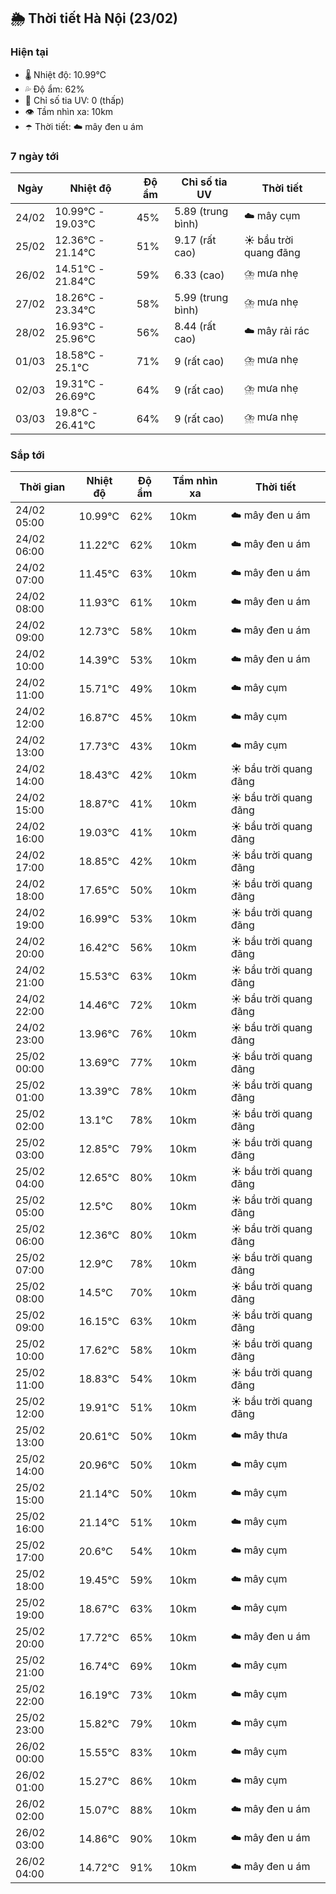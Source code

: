 ## 🌦️ Thời tiết Hà Nội (23/02)

### Hiện tại

- 🌡️ Nhiệt độ: 10.99℃
- 💦 Độ ẩm: 62%
- 🌟 Chỉ số tia UV: 0 (thấp)
- 👁️ Tầm nhìn xa: 10km
- ☂️ Thời tiết: ☁️ mây đen u ám

### 7 ngày tới

| Ngày | Nhiệt độ | Độ ẩm | Chỉ số tia UV | Thời tiết |
| --- | --- | --- | --- | --- |
| 24/02 | 10.99℃ - 19.03℃ | 45% | 5.89 (trung bình) | ☁️ mây cụm |
| 25/02 | 12.36℃ - 21.14℃ | 51% | 9.17 (rất cao) | ☀️ bầu trời quang đãng |
| 26/02 | 14.51℃ - 21.84℃ | 59% | 6.33 (cao) | ⛈️ mưa nhẹ |
| 27/02 | 18.26℃ - 23.34℃ | 58% | 5.99 (trung bình) | ⛈️ mưa nhẹ |
| 28/02 | 16.93℃ - 25.96℃ | 56% | 8.44 (rất cao) | ☁️ mây rải rác |
| 01/03 | 18.58℃ - 25.1℃ | 71% | 9 (rất cao) | ⛈️ mưa nhẹ |
| 02/03 | 19.31℃ - 26.69℃ | 64% | 9 (rất cao) | ⛈️ mưa nhẹ |
| 03/03 | 19.8℃ - 26.41℃ | 64% | 9 (rất cao) | ⛈️ mưa nhẹ |

### Sắp tới

| Thời gian | Nhiệt độ | Độ ẩm | Tầm nhìn xa | Thời tiết |
| --- | --- | --- | --- | --- |
| 24/02 05:00 | 10.99℃ | 62% | 10km | ☁️ mây đen u ám |
| 24/02 06:00 | 11.22℃ | 62% | 10km | ☁️ mây đen u ám |
| 24/02 07:00 | 11.45℃ | 63% | 10km | ☁️ mây đen u ám |
| 24/02 08:00 | 11.93℃ | 61% | 10km | ☁️ mây đen u ám |
| 24/02 09:00 | 12.73℃ | 58% | 10km | ☁️ mây đen u ám |
| 24/02 10:00 | 14.39℃ | 53% | 10km | ☁️ mây đen u ám |
| 24/02 11:00 | 15.71℃ | 49% | 10km | ☁️ mây cụm |
| 24/02 12:00 | 16.87℃ | 45% | 10km | ☁️ mây cụm |
| 24/02 13:00 | 17.73℃ | 43% | 10km | ☁️ mây cụm |
| 24/02 14:00 | 18.43℃ | 42% | 10km | ☀️ bầu trời quang đãng |
| 24/02 15:00 | 18.87℃ | 41% | 10km | ☀️ bầu trời quang đãng |
| 24/02 16:00 | 19.03℃ | 41% | 10km | ☀️ bầu trời quang đãng |
| 24/02 17:00 | 18.85℃ | 42% | 10km | ☀️ bầu trời quang đãng |
| 24/02 18:00 | 17.65℃ | 50% | 10km | ☀️ bầu trời quang đãng |
| 24/02 19:00 | 16.99℃ | 53% | 10km | ☀️ bầu trời quang đãng |
| 24/02 20:00 | 16.42℃ | 56% | 10km | ☀️ bầu trời quang đãng |
| 24/02 21:00 | 15.53℃ | 63% | 10km | ☀️ bầu trời quang đãng |
| 24/02 22:00 | 14.46℃ | 72% | 10km | ☀️ bầu trời quang đãng |
| 24/02 23:00 | 13.96℃ | 76% | 10km | ☀️ bầu trời quang đãng |
| 25/02 00:00 | 13.69℃ | 77% | 10km | ☀️ bầu trời quang đãng |
| 25/02 01:00 | 13.39℃ | 78% | 10km | ☀️ bầu trời quang đãng |
| 25/02 02:00 | 13.1℃ | 78% | 10km | ☀️ bầu trời quang đãng |
| 25/02 03:00 | 12.85℃ | 79% | 10km | ☀️ bầu trời quang đãng |
| 25/02 04:00 | 12.65℃ | 80% | 10km | ☀️ bầu trời quang đãng |
| 25/02 05:00 | 12.5℃ | 80% | 10km | ☀️ bầu trời quang đãng |
| 25/02 06:00 | 12.36℃ | 80% | 10km | ☀️ bầu trời quang đãng |
| 25/02 07:00 | 12.9℃ | 78% | 10km | ☀️ bầu trời quang đãng |
| 25/02 08:00 | 14.5℃ | 70% | 10km | ☀️ bầu trời quang đãng |
| 25/02 09:00 | 16.15℃ | 63% | 10km | ☀️ bầu trời quang đãng |
| 25/02 10:00 | 17.62℃ | 58% | 10km | ☀️ bầu trời quang đãng |
| 25/02 11:00 | 18.83℃ | 54% | 10km | ☀️ bầu trời quang đãng |
| 25/02 12:00 | 19.91℃ | 51% | 10km | ☀️ bầu trời quang đãng |
| 25/02 13:00 | 20.61℃ | 50% | 10km | ☁️ mây thưa |
| 25/02 14:00 | 20.96℃ | 50% | 10km | ☁️ mây cụm |
| 25/02 15:00 | 21.14℃ | 50% | 10km | ☁️ mây cụm |
| 25/02 16:00 | 21.14℃ | 51% | 10km | ☁️ mây cụm |
| 25/02 17:00 | 20.6℃ | 54% | 10km | ☁️ mây cụm |
| 25/02 18:00 | 19.45℃ | 59% | 10km | ☁️ mây cụm |
| 25/02 19:00 | 18.67℃ | 63% | 10km | ☁️ mây cụm |
| 25/02 20:00 | 17.72℃ | 65% | 10km | ☁️ mây đen u ám |
| 25/02 21:00 | 16.74℃ | 69% | 10km | ☁️ mây cụm |
| 25/02 22:00 | 16.19℃ | 73% | 10km | ☁️ mây cụm |
| 25/02 23:00 | 15.82℃ | 79% | 10km | ☁️ mây cụm |
| 26/02 00:00 | 15.55℃ | 83% | 10km | ☁️ mây cụm |
| 26/02 01:00 | 15.27℃ | 86% | 10km | ☁️ mây cụm |
| 26/02 02:00 | 15.07℃ | 88% | 10km | ☁️ mây đen u ám |
| 26/02 03:00 | 14.86℃ | 90% | 10km | ☁️ mây đen u ám |
| 26/02 04:00 | 14.72℃ | 91% | 10km | ☁️ mây đen u ám |
